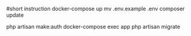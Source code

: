 #short instruction
docker-compose up
mv .env.example .env
composer update

php artisan make:auth
docker-compose exec app php artisan migrate

